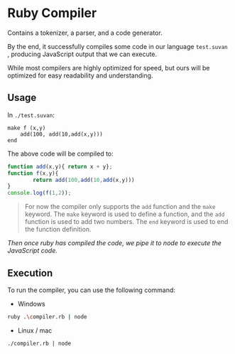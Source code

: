 # Ruby Compiler

Contains a tokenizer, a parser, and a code generator.

By the end, it successfully compiles some code in our language `test.suvan`
, producing JavaScript output that we can execute. 

While most compilers are highly optimized for speed, but ours will be optimized for easy readability and understanding.


## Usage

In `./test.suvan`:
```text
make f (x,y)
    add(100, add(10,add(x,y)))
end
```

The above code will be compiled to:

```javascript
function add(x,y){ return x + y};
function f(x,y){
        return add(100,add(10,add(x,y)))
}
console.log(f(1,2));
```

> For now the compiler only supports the `add` function and the `make` keyword.
> The `make` keyword is used to define a function, and the `add` function is used to add two numbers.
> The `end` keyword is used to end the function definition.

*Then once ruby has compiled the code, we pipe it to node to execute the JavaScript code.*

## Execution

To run the compiler, you can use the following command:
- Windows
```bash
ruby .\compiler.rb | node
```
- Linux / mac
```shell
./compiler.rb | node
```
